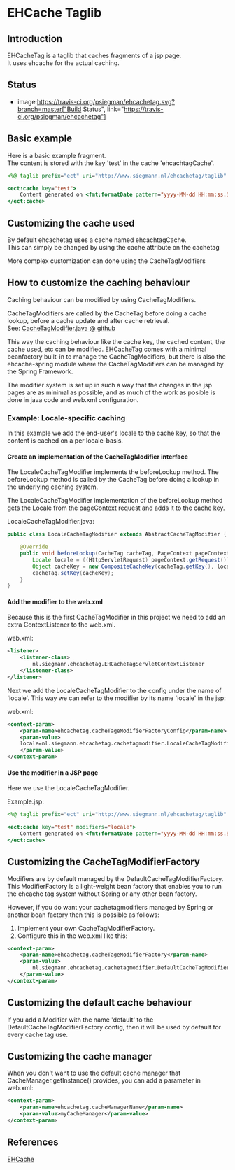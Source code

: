 # EHCache Taglib
## Introduction

EHCacheTag is a taglib that caches fragments of a jsp page.  
It uses ehcache for the actual caching.

## Status

* image:https://travis-ci.org/psiegman/ehcachetag.svg?branch=master["Build Status", link="https://travis-ci.org/psiegman/ehcachetag"]

## Basic example

Here is a basic example fragment.  
The content is stored with the key 'test' in the cache 'ehcachtagCache'.

```jsp
<%@ taglib prefix="ect" uri="http://www.siegmann.nl/ehcachetag/taglib" %>

<ect:cache key="test">
	Content generated on <fmt:formatDate pattern="yyyy-MM-dd HH:mm:ss.SSS" value="${now}"/>
</ect:cache>
```

## Customizing the cache used
By default ehcachetag uses a cache named ehcachtagCache.    
This can simply be changed by using the cache attribute on the cachetag


More complex customization can done using the CacheTagModifiers

## How to customize the caching behaviour
Caching behaviour can be modified by using CacheTagModifiers.

CacheTagModifiers are called by the CacheTag before doing a cache lookup, before a cache update and after cache retrieval.  
See: [CacheTagModifier.java @ github](https://github.com/psiegman/ehcachetag/blob/master/ehcachetag/src/main/java/nl/siegmann/ehcachetag/cachetagmodifier/CacheTagModifier.java)

This way the caching behaviour like the cache key, the cached content, the cache used, etc can be modified.
EHCacheTag comes with a minimal beanfactory built-in to manage the CacheTagModifiers, but there is also the ehcache-spring module where the CacheTagModifiers can be managed by the Spring Framework.

The modifier system is set up in such a way that the changes in the jsp pages are as minimal as possible, and as much of the
work as posible is done in java code and web.xml configuration.

### Example: Locale-specific caching
In this example we add the end-user's locale to the cache key, so that the content is cached on a per locale-basis.

#### Create an implementation of the CacheTagModifier interface
The LocaleCacheTagModifier implements the beforeLookup method.
The beforeLookup method is called by the CacheTag before doing a lookup in the underlying caching system.

The LocaleCacheTagModifier implementation of the beforeLookup method gets the Locale from the pageContext request and adds it to the cache key.


LocaleCacheTagModifier.java:

```java
public class LocaleCacheTagModifier extends AbstractCacheTagModifier {

	@Override
	public void beforeLookup(CacheTag cacheTag, PageContext pageContext) {
		Locale locale = ((HttpServletRequest) pageContext.getRequest()).getLocale();
		Object cacheKey = new CompositeCacheKey(cacheTag.getKey(), locale);
		cacheTag.setKey(cacheKey);
	}
}
```

#### Add the modifier to the web.xml
Because this is the first CacheTagModifier in this project we need to add an extra ContextListener to the web.xml.

web.xml:

```xml
<listener>
    <listener-class>
		nl.siegmann.ehcachetag.EHCacheTagServletContextListener
    </listener-class>
</listener>
```

Next we add the LocaleCacheTagModifier to the config under the name of 'locale'.
This way we can refer to the modifier by its name 'locale' in the jsp:

web.xml:

```xml
<context-param>
	<param-name>ehcachetag.cacheTageModifierFactoryConfig</param-name>
	<param-value>
	locale=nl.siegmann.ehcachetag.cachetagmodifier.LocaleCacheTagModifier
	</param-value>
</context-param>
```

#### Use the modifier in a JSP page  
Here we use the LocaleCacheTagModifier.

Example.jsp:

```jsp
<%@ taglib prefix="ect" uri="http://www.siegmann.nl/ehcachetag/taglib" %>

<ect:cache key="test" modifiers="locale">
	Content generated on <fmt:formatDate pattern="yyyy-MM-dd HH:mm:ss.SSS" value="${now}"/>
</ect:cache>
```

## Customizing the CacheTagModifierFactory
Modifiers are by default managed by the DefaultCacheTagModifierFactory.
This ModifierFactory is a light-weight bean factory that enables you to run the ehcache tag system without Spring or any other bean factory.

However, if you do want your cachetagmodifiers managed by Spring or another bean factory then this is possible as follows:

1. Implement your own CacheTagModifierFactory.
2. Configure this in the web.xml like this:  

```xml
<context-param>
	<param-name>ehcachetag.cacheTageModifierFactory</param-name>
	<param-value>
		nl.siegmann.ehcachetag.cachetagmodifier.DefaultCacheTagModifierFactory
	</param-value>
</context-param>
```

## Customizing the default cache behaviour
If you add a Modifier with the name 'default' to the DefaultCacheTagModifierFactory config, then it will be used by default for every cache tag use.
## Customizing the cache manager
When you don't want to use the default cache manager that CacheManager.getInstance() provides, you can add a parameter in web.xml:

```xml
<context-param>
	<param-name>ehcachetag.cacheManagerName</param-name>
	<param-value>myCacheManager</param-value>
</context-param>
```
 
## References
[EHCache](http://ehcache.org/)
